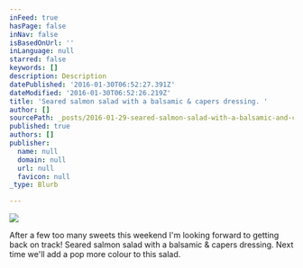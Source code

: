 ```yaml
---
inFeed: true
hasPage: false
inNav: false
isBasedOnUrl: ''
inLanguage: null
starred: false
keywords: []
description: Description
datePublished: '2016-01-30T06:52:27.391Z'
dateModified: '2016-01-30T06:52:26.219Z'
title: 'Seared salmon salad with a balsamic & capers dressing. '
author: []
sourcePath: _posts/2016-01-29-seared-salmon-salad-with-a-balsamic-and-capers-dressing.md
published: true
authors: []
publisher:
  name: null
  domain: null
  url: null
  favicon: null
_type: Blurb

---
```

![](https://s3-us-west-2.amazonaws.com/the-grid-img/p/3e8595d819ac624ac90a9d36da80c0fe1505687b.jpg)

After a few too many sweets this weekend I'm looking forward to getting back on track! Seared salmon salad with a balsamic & capers dressing. Next time we'll add a pop more colour to this salad.